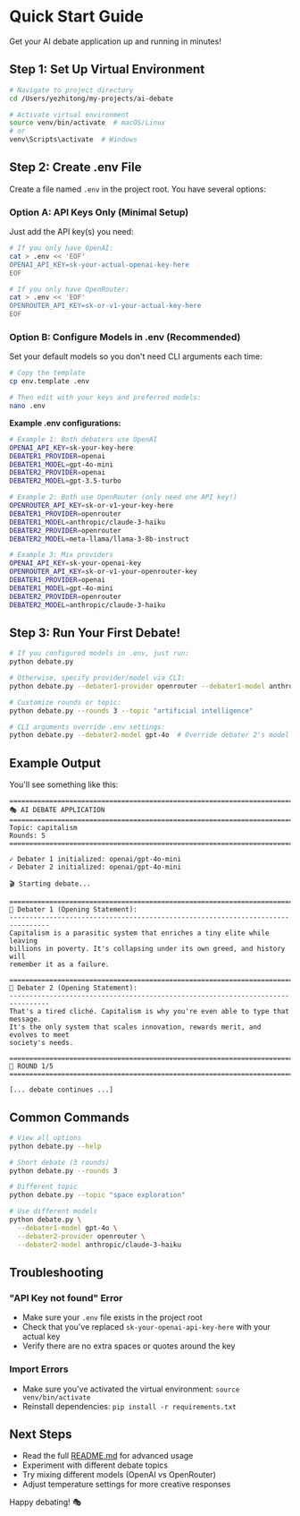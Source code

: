 # Quick Start Guide

Get your AI debate application up and running in minutes!

## Step 1: Set Up Virtual Environment

```bash
# Navigate to project directory
cd /Users/yezhitong/my-projects/ai-debate

# Activate virtual environment
source venv/bin/activate  # macOS/Linux
# or
venv\Scripts\activate  # Windows
```

## Step 2: Create .env File

Create a file named `.env` in the project root. You have several options:

### Option A: API Keys Only (Minimal Setup)

Just add the API key(s) you need:

```bash
# If you only have OpenAI:
cat > .env << 'EOF'
OPENAI_API_KEY=sk-your-actual-openai-key-here
EOF
```

```bash
# If you only have OpenRouter:
cat > .env << 'EOF'
OPENROUTER_API_KEY=sk-or-v1-your-actual-key-here
EOF
```

### Option B: Configure Models in .env (Recommended)

Set your default models so you don't need CLI arguments each time:

```bash
# Copy the template
cp env.template .env

# Then edit with your keys and preferred models:
nano .env
```

**Example .env configurations:**

```bash
# Example 1: Both debaters use OpenAI
OPENAI_API_KEY=sk-your-key-here
DEBATER1_PROVIDER=openai
DEBATER1_MODEL=gpt-4o-mini
DEBATER2_PROVIDER=openai
DEBATER2_MODEL=gpt-3.5-turbo
```

```bash
# Example 2: Both use OpenRouter (only need one API key!)
OPENROUTER_API_KEY=sk-or-v1-your-key-here
DEBATER1_PROVIDER=openrouter
DEBATER1_MODEL=anthropic/claude-3-haiku
DEBATER2_PROVIDER=openrouter
DEBATER2_MODEL=meta-llama/llama-3-8b-instruct
```

```bash
# Example 3: Mix providers
OPENAI_API_KEY=sk-your-openai-key
OPENROUTER_API_KEY=sk-or-v1-your-openrouter-key
DEBATER1_PROVIDER=openai
DEBATER1_MODEL=gpt-4o-mini
DEBATER2_PROVIDER=openrouter
DEBATER2_MODEL=anthropic/claude-3-haiku
```

## Step 3: Run Your First Debate!

```bash
# If you configured models in .env, just run:
python debate.py

# Otherwise, specify provider/model via CLI:
python debate.py --debater1-provider openrouter --debater1-model anthropic/claude-3-haiku

# Customize rounds or topic:
python debate.py --rounds 3 --topic "artificial intelligence"

# CLI arguments override .env settings:
python debate.py --debater2-model gpt-4o  # Override debater 2's model
```

## Example Output

You'll see something like this:

```
================================================================================
🎭 AI DEBATE APPLICATION
================================================================================
Topic: capitalism
Rounds: 5
================================================================================

✓ Debater 1 initialized: openai/gpt-4o-mini
✓ Debater 2 initialized: openai/gpt-4o-mini

🎬 Starting debate...

================================================================================
🔵 Debater 1 (Opening Statement):
--------------------------------------------------------------------------------
Capitalism is a parasitic system that enriches a tiny elite while leaving
billions in poverty. It's collapsing under its own greed, and history will
remember it as a failure.

================================================================================
🔵 Debater 2 (Opening Statement):
--------------------------------------------------------------------------------
That's a tired cliché. Capitalism is why you're even able to type that message.
It's the only system that scales innovation, rewards merit, and evolves to meet
society's needs.

================================================================================
🔄 ROUND 1/5
================================================================================

[... debate continues ...]
```

## Common Commands

```bash
# View all options
python debate.py --help

# Short debate (3 rounds)
python debate.py --rounds 3

# Different topic
python debate.py --topic "space exploration"

# Use different models
python debate.py \
  --debater1-model gpt-4o \
  --debater2-provider openrouter \
  --debater2-model anthropic/claude-3-haiku
```

## Troubleshooting

### "API Key not found" Error

- Make sure your `.env` file exists in the project root
- Check that you've replaced `sk-your-openai-api-key-here` with your actual key
- Verify there are no extra spaces or quotes around the key

### Import Errors

- Make sure you've activated the virtual environment: `source venv/bin/activate`
- Reinstall dependencies: `pip install -r requirements.txt`

## Next Steps

- Read the full [README.md](README.md) for advanced usage
- Experiment with different debate topics
- Try mixing different models (OpenAI vs OpenRouter)
- Adjust temperature settings for more creative responses

Happy debating! 🎭
